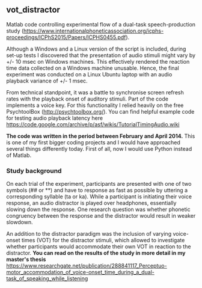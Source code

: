## vot_distractor
Matlab code controlling experimental flow of a dual-task speech-production study (https://www.internationalphoneticassociation.org/icphs-proceedings/ICPhS2015/Papers/ICPHS0455.pdf).

Although a Windows and a Linux version of the script is included, during set-up tests I discovered that the presentation of audio stimuli might vary by +/- 10 msec on Windows machines. This effectively rendered the reaction time data collected on a Windows machine unusable. Hence, the final experiment was conducted on a Linux Ubuntu laptop with an audio playback variance of +/- 1 msec.

From technical standpoint, it was a battle to synchronise screen refresh rates with the playback onset of auditory stimuli. Part of the code implements a voice key. For this functionality I relied heavily on the free PsychtoolBox (http://psychtoolbox.org/). You can find helpful example code for testing audio playback latency here https://code.google.com/archive/p/asf/wikis/TutorialTimingAudio.wiki

**The code was written in the period between February and April 2014.** This is one of my first bigger coding projects and I would have approached several things differently today. First of all, now I would use Python instead of Matlab.

### Study background
On each trial of the experiment, participants are presented with one of two symbols (## or **) and have to response as fast as possible by uttering a corresponding syllable (ta or ka). While a participant is initiating their voice response, an audio distractor is played over headphones, essentially slowing down the response. One research question was whether phonetic congruency between the response and the distractor would result in weaker slowdown.

An addition to the distractor paradigm was the inclusion of varying voice-onset times (VOT) for the distractor stimuli, which allowed to investigate whether participants would accommodate their own VOT in reaction to the distractor. **You can read on the results of the study in more detail in my master's thesis** https://www.researchgate.net/publication/288841117_Perceptuo-motor_accommodation_of_voice-onset_time_during_a_dual-task_of_speaking_while_listening




